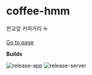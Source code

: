 # coffee-hmm

판교앞 커피거리 :coffee:

[Go to page](http://coffee-hmm.inhibitor.com.s3-website.ap-northeast-2.amazonaws.com/)

**Builds**

![release-app](https://github.com/inhibitor1217/coffee-hmm/workflows/release-app/badge.svg)
![release-server](https://github.com/inhibitor1217/coffee-hmm/release-server/badge.svg)
